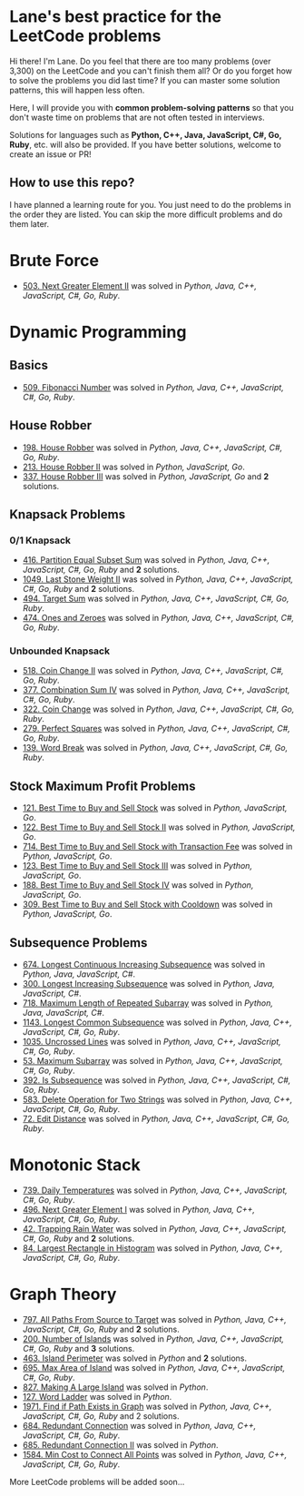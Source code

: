 # Lane's best practice for the LeetCode problems
Hi there! I'm Lane.
Do you feel that there are too many problems (over 3,300) on the LeetCode and you can't finish them all?
Or do you forget how to solve the problems you did last time? 
If you can master some solution patterns, this will happen less often.

Here, I will provide you with **common problem-solving patterns** so that you don't waste time on problems that are not often tested in interviews.

Solutions for languages such as **Python, C++, Java, JavaScript, C#, Go, Ruby**, etc. will also be provided. If you have better solutions, welcome to create an issue or PR!

## How to use this repo?
I have planned a learning route for you. You just need to do the problems in the order they are listed.
You can skip the more difficult problems and do them later.

# Brute Force
- [503. Next Greater Element II](solutions/1-1000/503-next-greater-element-ii.md) was solved in _Python, Java, C++, JavaScript, C#, Go, Ruby_.

# Dynamic Programming
## Basics
- [509. Fibonacci Number](solutions/1-1000/509-fibonacci-number.md) was solved in _Python, Java, C++, JavaScript, C#, Go, Ruby_.

## House Robber
- [198. House Robber](solutions/1-1000/198-house-robber.md) was solved in _Python, Java, C++, JavaScript, C#, Go, Ruby_.
- [213. House Robber II](solutions/1-1000/213-house-robber-ii.md) was solved in _Python, JavaScript, Go_.
- [337. House Robber III](solutions/1-1000/337-house-robber-iii.md) was solved in _Python, JavaScript, Go_ and **2** solutions.

## Knapsack Problems
### 0/1 Knapsack
- [416. Partition Equal Subset Sum](solutions/1-1000/416-partition-equal-subset-sum.md) was solved in _Python, Java, C++, JavaScript, C#, Go, Ruby_ and **2** solutions.
- [1049. Last Stone Weight II](solutions/1001-2000/1049-last-stone-weight-ii.md) was solved in _Python, Java, C++, JavaScript, C#, Go, Ruby_ and **2** solutions.
- [494. Target Sum](solutions/1-1000/494-target-sum.md) was solved in _Python, Java, C++, JavaScript, C#, Go, Ruby_.
- [474. Ones and Zeroes](solutions/1-1000/474-ones-and-zeroes.md) was solved in _Python, Java, C++, JavaScript, C#, Go, Ruby_.

### Unbounded Knapsack
- [518. Coin Change II](solutions/1-1000/518-coin-change-ii.md) was solved in _Python, Java, C++, JavaScript, C#, Go, Ruby_.
- [377. Combination Sum IV](solutions/1-1000/377-combination-sum-iv.md) was solved in _Python, Java, C++, JavaScript, C#, Go, Ruby_.
- [322. Coin Change](solutions/1-1000/322-coin-change.md) was solved in _Python, Java, C++, JavaScript, C#, Go, Ruby_.
- [279. Perfect Squares](solutions/1-1000/279-perfect-squares.md) was solved in _Python, Java, C++, JavaScript, C#, Go, Ruby_.
- [139. Word Break](solutions/1-1000/139-word-break.md) was solved in _Python, Java, C++, JavaScript, C#, Go, Ruby_.

## Stock Maximum Profit Problems
- [121. Best Time to Buy and Sell Stock](solutions/1-1000/121-best-time-to-buy-and-sell-stock.md) was solved in _Python, JavaScript, Go_.
- [122. Best Time to Buy and Sell Stock II](solutions/1-1000/122-best-time-to-buy-and-sell-stock-ii.md) was solved in _Python, JavaScript, Go_.
- [714. Best Time to Buy and Sell Stock with Transaction Fee](solutions/1-1000/714-best-time-to-buy-and-sell-stock-with-transaction-fee.md) was solved in _Python, JavaScript, Go_.
- [123. Best Time to Buy and Sell Stock III](solutions/1-1000/123-best-time-to-buy-and-sell-stock-iii.md) was solved in _Python, JavaScript, Go_.
- [188. Best Time to Buy and Sell Stock IV](solutions/1-1000/188-best-time-to-buy-and-sell-stock-iv.md) was solved in _Python, JavaScript, Go_.
- [309. Best Time to Buy and Sell Stock with Cooldown](solutions/1-1000/309-best-time-to-buy-and-sell-stock-with-cooldown.md) was solved in _Python, JavaScript, Go_.

## Subsequence Problems
- [674. Longest Continuous Increasing Subsequence](solutions/1-1000/674-longest-continuous-increasing-subsequence.md) was solved in _Python, Java, JavaScript, C#_.
- [300. Longest Increasing Subsequence](solutions/1-1000/300-longest-increasing-subsequence.md) was solved in _Python, Java, JavaScript, C#_.
- [718. Maximum Length of Repeated Subarray](solutions/1-1000/718-maximum-length-of-repeated-subarray.md) was solved in _Python, Java, JavaScript, C#_.
- [1143. Longest Common Subsequence](solutions/1001-2000/1143-longest-common-subsequence.md) was solved in _Python, Java, C++, JavaScript, C#, Go, Ruby_.
- [1035. Uncrossed Lines](solutions/1001-2000/1035-uncrossed-lines.md) was solved in _Python, Java, C++, JavaScript, C#, Go, Ruby_.
- [53. Maximum Subarray](solutions/1-1000/53-maximum-subarray.md) was solved in _Python, Java, C++, JavaScript, C#, Go, Ruby_.
- [392. Is Subsequence](solutions/1-1000/392-is-subsequence.md) was solved in _Python, Java, C++, JavaScript, C#, Go, Ruby_.
- [583. Delete Operation for Two Strings](solutions/1-1000/583-delete-operation-for-two-strings.md) was solved in _Python, Java, C++, JavaScript, C#, Go, Ruby_.
- [72. Edit Distance](solutions/1-1000/72-edit-distance.md) was solved in _Python, Java, C++, JavaScript, C#, Go, Ruby_.

# Monotonic Stack
- [739. Daily Temperatures](solutions/1-1000/739-daily-temperatures.md) was solved in _Python, Java, C++, JavaScript, C#, Go, Ruby_.
- [496. Next Greater Element I](solutions/1-1000/496-next-greater-element-i.md) was solved in _Python, Java, C++, JavaScript, C#, Go, Ruby_.
- [42. Trapping Rain Water](solutions/1-1000/42-trapping-rain-water.md) was solved in _Python, Java, C++, JavaScript, C#, Go, Ruby_ and **2** solutions.
- [84. Largest Rectangle in Histogram](solutions/1-1000/84-largest-rectangle-in-histogram.md) was solved in _Python, Java, C++, JavaScript, C#, Go, Ruby_.

# Graph Theory
- [797. All Paths From Source to Target](solutions/1-1000/797-all-paths-from-source-to-target.md) was solved in _Python, Java, C++, JavaScript, C#, Go, Ruby_ and **2** solutions.
- [200. Number of Islands](solutions/1-1000/200-number-of-islands.md) was solved in _Python, Java, C++, JavaScript, C#, Go, Ruby_ and **3** solutions.
- [463. Island Perimeter](solutions/1-1000/463-island-perimeter.md) was solved in _Python_ and **2** solutions.
- [695. Max Area of Island](solutions/1-1000/695-max-area-of-island.md) was solved in _Python, Java, C++, JavaScript, C#, Go, Ruby_.
- [827. Making A Large Island](solutions/1-1000/827-making-a-large-island.md) was solved in _Python_.
- [127. Word Ladder](solutions/1-1000/127-word-ladder.md) was solved in _Python_.
- [1971. Find if Path Exists in Graph](solutions/1001-2000/1971-find-if-path-exists-in-graph.md) was solved in _Python, Java, C++, JavaScript, C#, Go, Ruby_ and 2 solutions.
- [684. Redundant Connection](solutions/1-1000/684-redundant-connection.md) was solved in _Python, Java, C++, JavaScript, C#, Go, Ruby_.
- [685. Redundant Connection II](solutions/1-1000/685-redundant-connection-ii.md) was solved in _Python_.
- [1584. Min Cost to Connect All Points](solutions/1001-2000/1584-min-cost-to-connect-all-points.md) was solved in _Python, Java, C++, JavaScript, C#, Go, Ruby_.

More LeetCode problems will be added soon...
